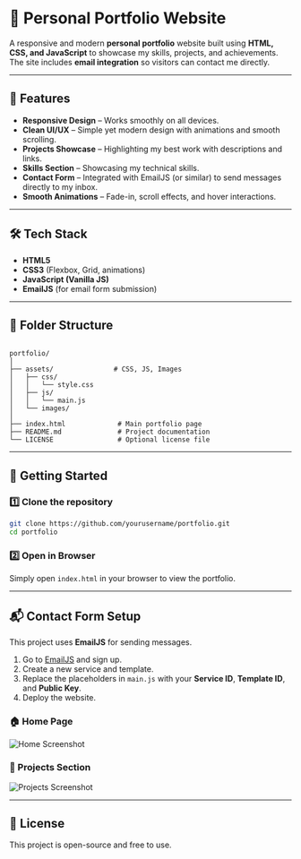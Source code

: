
# 🌟 Personal Portfolio Website

A responsive and modern **personal portfolio** website built using **HTML, CSS, and JavaScript** to showcase my skills, projects, and achievements.  
The site includes **email integration** so visitors can contact me directly.

---

## 📌 Features

- **Responsive Design** – Works smoothly on all devices.
- **Clean UI/UX** – Simple yet modern design with animations and smooth scrolling.
- **Projects Showcase** – Highlighting my best work with descriptions and links.
- **Skills Section** – Showcasing my technical skills.
- **Contact Form** – Integrated with EmailJS (or similar) to send messages directly to my inbox.
- **Smooth Animations** – Fade-in, scroll effects, and hover interactions.

---

## 🛠️ Tech Stack

- **HTML5**
- **CSS3** (Flexbox, Grid, animations)
- **JavaScript (Vanilla JS)**
- **EmailJS** (for email form submission)

---

## 📂 Folder Structure

```

portfolio/
│
├── assets/               # CSS, JS, Images
│   ├── css/
│   │   └── style.css
│   ├── js/
│   │   └── main.js
│   └── images/
│
├── index.html             # Main portfolio page
├── README.md              # Project documentation
└── LICENSE                # Optional license file

````

---

## 🚀 Getting Started

### 1️⃣ Clone the repository
```bash
git clone https://github.com/yourusername/portfolio.git
cd portfolio
````

### 2️⃣ Open in Browser

Simply open `index.html` in your browser to view the portfolio.

---

## 📬 Contact Form Setup

This project uses **EmailJS** for sending messages.

1. Go to [EmailJS](https://www.emailjs.com/) and sign up.
2. Create a new service and template.
3. Replace the placeholders in `main.js` with your **Service ID**, **Template ID**, and **Public Key**.
4. Deploy the website.

### 🏠 Home Page

![Home Screenshot](assets/images/home.png)

### 📂 Projects Section

![Projects Screenshot](assets/images/projects.png)

---

## 📄 License

This project is open-source and free to use.
